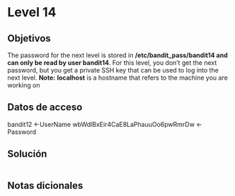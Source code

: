 # Level 14

## Objetivos
The password for the next level is stored in **/etc/bandit_pass/bandit14 and can only be read by user bandit14**. For this level, you don’t get the next password, but you get a private SSH key that can be used to log into the next level. **Note:** **localhost** is a hostname that refers to the machine you are working on

## Datos de acceso 
bandit12 <-UserName
wbWdlBxEir4CaE8LaPhauuOo6pwRmrDw <-Password

## Solución  

```bash

```

## Notas dicionales 